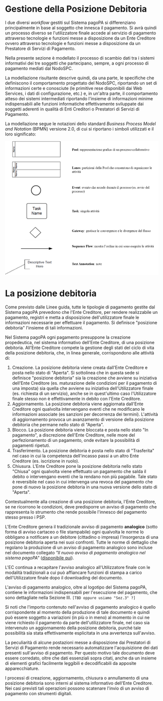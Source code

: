 # Gestione della Posizione Debitoria

I due diversi *workflow* gestiti sul Sistema pagoPA si differenziano principalmente in base al soggetto che innesca il pagamento. Si avrà quindi un processo diverso se l'utilizzatore finale accede al servizio di pagamento attraverso tecnologie e funzioni messe a disposizione da un Ente Creditore ovvero attraverso tecnologie e funzioni messe a disposizione da un Prestatore di Servizi di Pagamento.

Nella presente sezione è modellato il processo di scambio dati tra i sistemi informativi dei tre soggetti che partecipano, sempre, a ogni processo di pagamento mediati dal NodoSPC.

La modellazione risultante descrive quindi, da una parte, le specifiche che definiscono il comportamento progettato del NodoSPC, riportando un set di informazioni certe e conosciute (le primitive rese disponibili dai Web Services, i dati di configurazione, etc.) e, in un'altra parte, il comportamento atteso dei sistemi intermediati riportando l'insieme di informazioni minime indispensabili alle funzioni informatiche effettivamente sviluppate dai soggetti aderenti in qualità di Enti Creditori o Prestatori di Servizi di Pagamento.

La modellazione segue le notazioni dello standard *Business Process Model and Notation* (BPMN) versione 2.0, di cui si riportano i simboli utilizzati e il loro significato:

![bpmn_elements](../images/bpmn_elements.png)


La posizione debitoria
======================

Come previsto dalle Linee guida, tutte le tipologie di pagamento gestite dal Sistema pagoPA prevedono che l'Ente Creditore, per rendere realizzabile un pagamento, registri e metta a disposizione dell'utilizzatore finale le informazioni necessarie per effettuare il pagamento. Si definisce "posizione debitoria" l'insieme di tali informazioni.

Nel Sistema pagoPA ogni pagamento presuppone la creazione propedeutica, nel sistema informativo dell'Ente Creditore, di una posizione debitoria. All'Ente Creditore compete la gestione degli stati del ciclo di vita della posizione debitoria, che, in linea generale, corrispondono alle attività di:

1.  Creazione. La posizione debitoria viene creata dall'Ente Creditore e posta nello stato di "Aperta". Si sottolinea che in questa sede si definisce "posizione debitoria" sia la creazione che avviene su iniziativa dell'Ente Creditore (es. maturazione delle condizioni per il pagamento di una imposta) sia quella che avviene su iniziativa dell'Utilizzatore finale (es. richiesta di un servizio), anche se in quest'ultimo caso l'Utilizzatore finale stesso non è effettivamente in debito con l'Ente Creditore.
2.  Aggiornamento. La posizione debitoria viene aggiornata dall'Ente Creditore ogni qualvolta intervengano eventi che ne modificano le informazioni associate (es sanzioni per decorrenza dei termini). L'attività di aggiornamento provoca un avanzamento di versione della posizione debitoria che permane nello stato di "Aperta". 
3.  Blocco. La posizione debitoria viene bloccata e posta nello stato "In pagamento", a discrezione dell'Ente Creditore, nelle more del perfezionamento di un pagamento, onde evitare la possibilità di pagamenti ripetuti.
4.  Trasferimento. La posizione debitoria è posta nello stato di "Trasferita" nel caso in cui la competenza dell'incasso passi a un altro Ente Creditore (es. iscrizione in ruolo). 
5.  Chiusura. L'Ente Creditore pone la posizione debitoria nello stato "Chiusa" ogni qualvolta viene effettuato un pagamento che salda il debito o intervengano eventi che la rendano non più pagabile. Tale stato è reversibile nel caso in cui intervenga una revoca del pagamento che pone di nuovo la posizione debitoria in una nuova versione dello stato di "Aperta".

Contestualmente alla creazione di una posizione debitoria, l'Ente Creditore, se ne ricorrono le condizioni, deve predisporre un avviso di pagamento che rappresenta lo strumento che rende possibile l'innesco del pagamento stesso presso i PSP.

L'Ente Creditore genera il tradizionale avviso di pagamento **analogico** (sotto forma di avviso cartaceo o file stampabile) ogni qualvolta le norme lo obbligano a notificare a un debitore (cittadino o impresa) l'insorgenza di una posizione debitoria aperta nei suoi confronti. Tutte le norme di dettaglio che regolano la produzione di un avviso di pagamento analogico sono incluse nel documento collegato *"Il nuovo avviso di pagamento analogico nel sistema pagoPA"* ([disponibile qui](https://github.com/pagopa/lg-pagopa-docs/blob/master/documentazione_tecnica_collegata/documentazione_collegata/guidatecnica_avvisoanalogico_v2.2.1_con_alleg.pdf)).

L'EC continua a recapitare l'avviso analogico all'Utilizzatore finale con le modalità tradizionali a cui può affiancare funzioni di stampa a carico dell'Utilizzatore finale dopo il downloading del documento.

L'avviso di pagamento analogico, oltre al logotipo del Sistema pagoPA, contiene le informazioni indispensabili per l'esecuzione del pagamento, che sono dettagliate nella Sezione III. `[TBD oppure usiamo "Sez.3" ?]`

Si noti che l'importo contenuto nell'avviso di pagamento analogico è quello corrispondente al momento della produzione di tale documento e quindi può essere soggetto a variazioni (in più o in meno) al momento in cui ne viene richiesto il pagamento da parte dell'utilizzatore finale, nel caso sia intervenuto un aggiornamento della posizione debitoria, purché tale possibilità sia stata effettivamente esplicitata in una avvertenza sull'avviso.

La peculiarità di alcune postazioni messe a disposizione dai Prestatori di Servizi di Pagamento rende necessario automatizzare l'acquisizione dei dati presenti sull'avviso di pagamento. Per questo motivo tale documento deve essere corredato, oltre che dati essenziali sopra citati, anche da un insieme di elementi grafici facilmente leggibili e decodificabili da apposite apparecchiature.

I processi di creazione, aggiornamento, chiusura o annullamento di una posizione debitoria sono interni al sistema informativo dell'Ente Creditore. Nei casi previsti tali operazioni possono scatenare l'invio di un avviso di pagamento con strumenti digitali.

